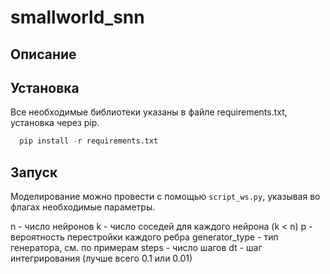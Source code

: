 # smallworld_snn
## Описание

## Установка
Все необходимые библиотеки указаны в файле requirements.txt, установка через pip.
```python
  pip install -r requirements.txt
```

## Запуск
Моделирование можно провести с помощью ```script_ws.py```, указывая во флагах необходимые параметры. 

n - число нейронов
k - число соседей для каждого нейрона (k < n)
p - вероятность перестройки каждого ребра
generator_type - тип генератора, см. по примерам
steps - число шагов
dt - шаг интегрирования (лучше всего 0.1 или 0.01)
